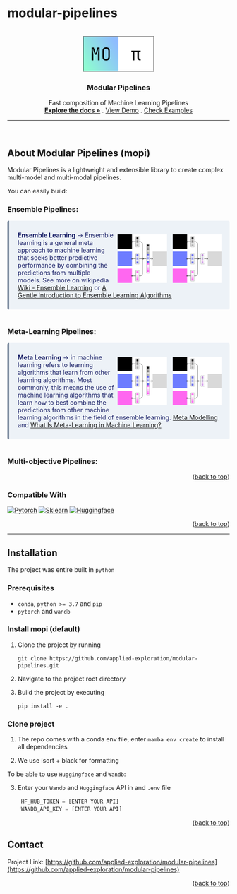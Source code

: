 # modular-pipelines


<div id="top"></div>


<!-- PROJECT SHIELDS -->
<!--
*** I'm using markdown "reference style" links for readability.
*** Reference links are enclosed in brackets [ ] instead of parentheses ( ).
*** See the bottom of this document for the declaration of the reference variables
*** for contributors-url, forks-url, etc. This is an optional, concise syntax you may use.
*** https://www.markdownguide.org/basic-syntax/#reference-style-links
-->
<!-- [![Contributors][contributors-shield]][contributors-url]
[![Issues][issues-shield]][issues-url]
[![MIT License][license-shield]][license-url] -->
<!-- [![Stargazers][stars-shield]][stars-url] -->
<!-- [![Forks][forks-shield]][forks-url] -->
<!-- [![LinkedIn][linkedin-shield]][linkedin-url] -->



<!-- PROJECT LOGO -->
<br />
<div align="center">
  <a href="https://github.com/applied-exploration/modular-pipelines">
    <img src="docs/resources/logo.png" alt="Logo" width="160" >
  </a>

<h3 align="center">Modular Pipelines</h3>
  <p align="center">
    Fast composition of Machine Learning Pipelines
    <br />
    <a href="https://github.com/applied-exploration/modular-pipelines"><strong>Explore the docs »</strong></a>
    .
    <!-- <br />
    <br /> -->
    <a href="https://github.com/applied-exploration/modular-pipelines">View Demo</a>
    .
    <a href="https://github.com/applied-exploration/modular-pipelines/src/mopi/library/examples">Check Examples</a>
    <!-- ·
    <a href="https://github.com/applied-exploration/modular-pipelines/issues">Report Bug</a>
    ·
    <a href="https://github.com/applied-exploration/modular-pipelines/issues">Request Feature</a> -->
    <!-- TABLE OF CONTENTS -->
    <!-- <details align="left">
      <summary>Table of Contents</summary>
      <ol>
        <li>
          <a href="#about-the-project">About The Project</a>
          <ul>
            <li><a href="#built-with">Compatible With</a></li>
          </ul>
        </li>
        <li>
          <a href="#getting-started">Getting Started</a>
          <ul>
            <li><a href="#prerequisites">Prerequisites</a></li>
            <li><a href="#installation">Installation</a></li>
          </ul>
        </li>
        <li><a href="#usage">Usage</a></li>
        <li><a href="#roadmap">Roadmap</a></li>
        <li><a href="#contributing">Contributing</a></li>
        <li><a href="#license">License</a></li>
        <li><a href="#contact">Contact</a></li>
        <li><a href="#acknowledgments">Acknowledgments</a></li>
      </ol>
    </details> -->
  </p>
</div>




---


<!-- ABOUT THE PROJECT -->
<br/>

## About Modular Pipelines (mopi)
<!-- [![Product Name Screen Shot][product-screenshot]](https://example.com) -->

Modular Pipelines is a lightweight and extensible library to create complex multi-model and multi-modal pipelines.

You can easily build:
### **Ensemble Pipelines**: 

<div class="warning" style='background-color:#EDF2F7; color:#1A2067; border-left: solid #718096 4px; border-radius: 4px;'>
  <p style='padding:0.7em; margin-left:0.7em; display: inline-block;'>
    <img src="docs/resources/ensemble.png" width="160" style="zoom:70%;  float:right; padding:0.7em"/>
    <img src="docs/resources/stacking.png" width="160" style="zoom:70%;  float:right; padding:0.7em"/>
    <b>Ensemble Learning</b>  &rarr;  Ensemble learning is a general meta approach to machine learning that seeks better predictive performance by combining the predictions from multiple models. See more on wikipedia <a href="https://en.wikipedia.org/wiki/Ensemble_learning">Wiki - Ensemble Learning</a> or <a href="https://machinelearningmastery.com/tour-of-ensemble-learning-algorithms/">A Gentle Introduction to Ensemble Learning Algorithms</a><br>
  </p>
</div>
</br>

### **Meta-Learning Pipelines**:
<div class="warning" style='background-color:#EDF2F7; color:#1A2067; border-left: solid #718096 4px; border-radius: 4px;'>
  <p style='padding:0.7em; margin-left:0.7em; display: inline-block;'>
    <img src="docs/resources/ensemble.png" width="160" style="zoom:70%;  float:right; padding:0.7em"/>
    <img src="docs/resources/stacking.png" width="160" style="zoom:70%;  float:right; padding:0.7em"/>
    <b>Meta Learning</b>  &rarr; in machine learning refers to learning algorithms that learn from other learning algorithms. Most commonly, this means the use of machine learning algorithms that learn how to best combine the predictions from other machine learning algorithms in the field of ensemble learning. <a href="https://en.wikipedia.org/wiki/Metamodeling">Meta Modelling</a> and <a href="https://machinelearningmastery.com/meta-learning-in-machine-learning/)"> What Is Meta-Learning in Machine Learning?</a><br>
  </p>
</div>
</br>

### **Multi-objective Pipelines**:



<p align="right">(<a href="#top">back to top</a>)</p>

### Compatible With

[![Pytorch][Pytorch.js]][Pytorch-url]
[![Sklearn][Sklearn.js]][Sklearn-url]
[![Huggingface][hf.js]][hf-url]


<p align="right">(<a href="#top">back to top</a>)</p>

---

<!-- GETTING STARTED -->
## Installation

The project was entire built in ``python``

### Prerequisites

* ``conda``, ``python >= 3.7`` and ``pip``
* ``pytorch`` and ``wandb``


### Install mopi (default)
1. Clone the project by running
    ```
    git clone https://github.com/applied-exploration/modular-pipelines.git
    ```

2. Navigate to the project root directory

3. Build the project by executing 
    ```
    pip install -e .
    ```

### Clone project

1. The repo comes with a conda env file, enter `mamba env create` to install all dependencies

2. We use isort + black for formatting

To be able to use ``Huggingface`` and ``Wandb``:

3. Enter your ``Wandb`` and ``Huggingface`` API in and `.env` file
   ```python
    HF_HUB_TOKEN = [ENTER YOUR API]
    WANDB_API_KEY = [ENTER YOUR API]
   ```


<p align="right">(<a href="#top">back to top</a>)</p>



<!-- USAGE EXAMPLES -->
<!-- ## Usage

Use this space to show useful examples of how a project can be used. Additional screenshots, code examples and demos work well in this space. You may also link to more resources.

_For more examples, please refer to the [Documentation](https://example.com)_

<p align="right">(<a href="#top">back to top</a>)</p> -->



<!-- ROADMAP -->
<!-- ## Roadmap

- [ ] Feature 1
- [ ] Feature 2
- [ ] Feature 3
    - [ ] Nested Feature

See the [open issues](https://github.com/applied-exploration/modular-pipelines/issues) for a full list of proposed features (and known issues).

<p align="right">(<a href="#top">back to top</a>)</p> -->



<!-- CONTRIBUTING -->
<!-- ## Contributing

Contributions are what make the open source community such an amazing place to learn, inspire, and create. Any contributions you make are **greatly appreciated**.

If you have a suggestion that would make this better, please fork the repo and create a pull request. You can also simply open an issue with the tag "enhancement".
Don't forget to give the project a star! Thanks again!

1. Fork the Project
2. Create your Feature Branch (`git checkout -b feature/AmazingFeature`)
3. Commit your Changes (`git commit -m 'Add some AmazingFeature'`)
4. Push to the Branch (`git push origin feature/AmazingFeature`)
5. Open a Pull Request

<p align="right">(<a href="#top">back to top</a>)</p> -->



<!-- LICENSE -->
<!-- ## License

Distributed under the MIT License. See `LICENSE.txt` for more information.

<p align="right">(<a href="#top">back to top</a>)</p> -->



<!-- CONTACT -->
## Contact

<!-- Your Name - [@twitter_handle](https://twitter.com/twitter_handle) - email@email_client.com -->

Project Link: [https://github.com/applied-exploration/modular-pipelines](https://github.com/applied-exploration/modular-pipelines)

<p align="right">(<a href="#top">back to top</a>)</p>



<!-- ACKNOWLEDGMENTS -->
<!-- ## Acknowledgments

* []()
* []()
* []()

<p align="right">(<a href="#top">back to top</a>)</p> -->



<!-- MARKDOWN LINKS & IMAGES -->
<!-- https://www.markdownguide.org/basic-syntax/#reference-style-links -->
[contributors-shield]: https://img.shields.io/github/contributors/applied-exploration/modular-pipelines.svg?style=for-the-badge
[contributors-url]: https://github.com/applied-exploration/modular-pipelines/graphs/contributors
[forks-shield]: https://img.shields.io/github/forks/applied-exploration/modular-pipelines.svg?style=for-the-badge
[forks-url]: https://github.com/applied-exploration/modular-pipelines/network/members
[stars-shield]: https://img.shields.io/github/stars/applied-exploration/modular-pipelines.svg?style=for-the-badge
[stars-url]: https://github.com/applied-exploration/modular-pipelines/stargazers

[issues-shield]: https://img.shields.io/github/issues/applied-exploration/modular-pipelines.svg?style=for-the-badge

[issues-url]: https://github.com/applied-exploration/modular-pipelines/issues
[license-shield]: https://img.shields.io/github/license/applied-exploration/modular-pipelines.svg?style=for-the-badge
[license-url]: https://github.com/applied-exploration/modular-pipelines/blob/master/LICENSE.txt
<!-- [linkedin-shield]: https://img.shields.io/badge/-LinkedIn-black.svg?style=for-the-badge&logo=linkedin&colorB=555
[linkedin-url]: https://linkedin.com/in/linkedin_username
[product-screenshot]: images/screenshot.png -->

[Pytorch.js]: https://img.shields.io/badge/pytorch-000000?style=for-the-badge&logo=pytorch&logoColor=4FC08D
[Pytorch-url]: https://pytorch.org/

[Sklearn.js]: https://img.shields.io/badge/sklearn-000000?style=for-the-badge&logo=scikit-learn&logoColor=61DAFB
[Sklearn-url]: https://scikit-learn.org/

[hf.js]: https://img.shields.io/badge/huggingface-000000?style=for-the-badge&logo=huggingface&logoColor=61DAFB
[hf-url]: https://huggingface.co/

